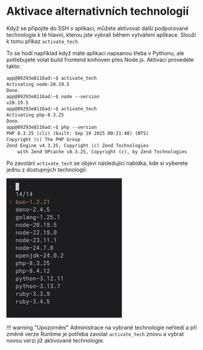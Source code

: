 # Aktivace alternativních technologií

Když se připojíte do SSH v aplikaci, můžete aktivovat další podporované technologie k té hlavní, kterou jste vybrali během vytváření aplikace. Slouží k tomu příkaz `activate_tech`.

To se hodí například když máte aplikaci napsanou třeba v Pythonu, ale potřebujete volat build frontend knihoven přes Node.js. Aktivaci provedete takto:

```shell
app@89293e8116ad:~$ activate_tech 
Activating node-20.19.5
Done.
app@89293e8116ad:~$ node --version
v20.19.5
app@89293e8116ad:~$ activate_tech 
Activating php-8.3.25
Done.
app@89293e8116ad:~$ php --version
PHP 8.3.25 (cli) (built: Sep 10 2025 00:21:48) (NTS)
Copyright (c) The PHP Group
Zend Engine v4.3.25, Copyright (c) Zend Technologies
    with Zend OPcache v8.3.25, Copyright (c), by Zend Technologies

```

Po zavolání `activate_tech` se objeví následující nabídka, kde si vyberete jednu z dostupných technologií:

![activate_tech rozhraní](../imgs/activate_tech.png)

!!! warning "Upozornění"
    Administrace na vybrané technologie nehledí a při změně verze Runtime je potřeba zavolat `activate_tech` znovu a vybrat novou verzi již aktivované technologie.

